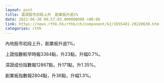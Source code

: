 ```yaml
---
layout: post
title: 滬深股市初段上升　創業板升逾1%
date: 2022-06-30 09:57:03.000000000 +08:00
link: https://news.rthk.hk/rthk/ch/component/k2/1655401-20220630.htm
categories: rthk
---
```


內地股市初段上升，創業板升逾1%。

上證指數較早時報3384點，升23點，升幅0.7%。

深證成份指數報12867點，升171點，升1.35%。

創業板指數報2804點，升36點，升幅1.3%。
